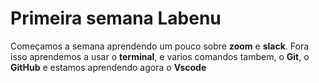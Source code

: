 # Primeira semana Labenu

Começamos a semana aprendendo um pouco sobre **zoom** e **slack**. Fora isso aprendemos a usar o **terminal**, e varios comandos tambem, o **Git**, o **GitHub** e  estamos aprendendo agora o **Vscode**